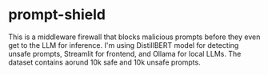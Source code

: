 # prompt-shield
This is a middleware firewall that blocks malicious prompts before they even get to the LLM for inference. I'm using DistillBERT model for detecting unsafe prompts, Streamlit for frontend, and Ollama for local LLMs. The dataset contains aorund 10k safe and 10k unsafe prompts.
